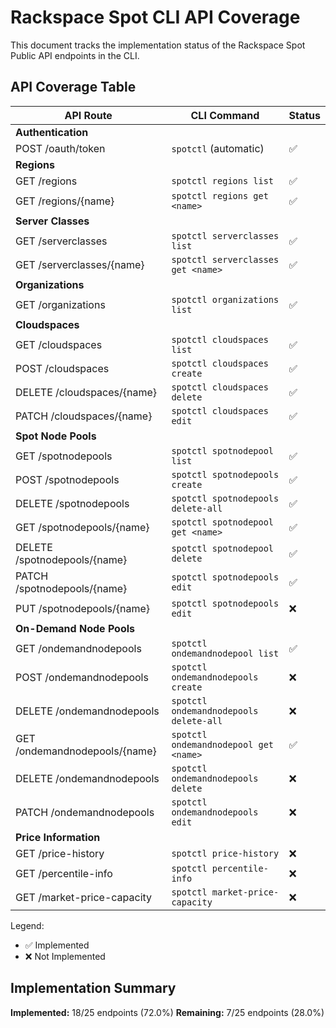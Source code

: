 # Rackspace Spot CLI API Coverage

This document tracks the implementation status of the Rackspace Spot Public API endpoints in the CLI.

## API Coverage Table

| API Route                     | CLI Command                            | Status |
| ----------------------------- | -------------------------------------- | ------ |
| **Authentication**            |
| POST /oauth/token             | `spotctl` (automatic)                  | ✅     |
| **Regions**                   |
| GET /regions                  | `spotctl regions list`                 | ✅     |
| GET /regions/{name}           | `spotctl regions get <name>`           | ✅     |
| **Server Classes**            |
| GET /serverclasses            | `spotctl serverclasses list`           | ✅     |
| GET /serverclasses/{name}     | `spotctl serverclasses get <name>`     | ✅     |
| **Organizations**             |
| GET /organizations            | `spotctl organizations list`           | ✅     |
| **Cloudspaces**               |
| GET /cloudspaces              | `spotctl cloudspaces list`             | ✅     |
| POST /cloudspaces             | `spotctl cloudspaces create`           | ✅     |
| DELETE /cloudspaces/{name}    | `spotctl cloudspaces delete`           | ✅     |
| PATCH /cloudspaces/{name}     | `spotctl cloudspaces edit`             | ✅     |
| **Spot Node Pools**           |
| GET /spotnodepools            | `spotctl spotnodepool list`            | ✅     |
| POST /spotnodepools           | `spotctl spotnodepools create`         | ✅     |
| DELETE /spotnodepools         | `spotctl spotnodepools delete-all`     | ✅     |
| GET /spotnodepools/{name}     | `spotctl spotnodepool get <name>`      | ✅     |
| DELETE /spotnodepools/{name}  | `spotctl spotnodepool delete`          | ✅     |
| PATCH /spotnodepools/{name}   | `spotctl spotnodepools edit`           | ✅     |
| PUT /spotnodepools/{name}     | `spotctl spotnodepools edit`           | ❌     |
| **On-Demand Node Pools**      |
| GET /ondemandnodepools        | `spotctl ondemandnodepool list`        | ✅     |
| POST /ondemandnodepools       | `spotctl ondemandnodepools create`     | ❌     |
| DELETE /ondemandnodepools     | `spotctl ondemandnodepools delete-all` | ❌     |
| GET /ondemandnodepools/{name} | `spotctl ondemandnodepool get <name>`  | ✅     |
| DELETE /ondemandnodepools     | `spotctl ondemandnodepools delete`     | ❌     |
| PATCH /ondemandnodepools      | `spotctl ondemandnodepools edit`       | ❌     |
| **Price Information**         |
| GET /price-history            | `spotctl price-history`                | ❌     |
| GET /percentile-info          | `spotctl percentile-info`              | ❌     |
| GET /market-price-capacity    | `spotctl market-price-capacity`        | ❌     |

Legend:

- ✅ Implemented
- ❌ Not Implemented

## Implementation Summary

**Implemented:** 18/25 endpoints (72.0%)
**Remaining:** 7/25 endpoints (28.0%)

